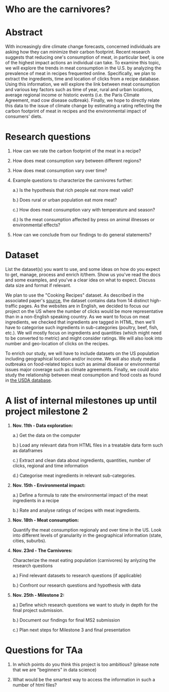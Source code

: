 # Who are the carnivores?

# Abstract

With increasingly dire climate change forecasts, concerned individuals are asking how they can minimize their carbon footprint. Recent research suggests that reducing one's consumption of meat, in particular beef, is one of the highest impact actions an individual can take. 
To examine this topic, we will explore the trends in meat consumption in the U.S. by analyzing the prevalence of meat in recipes frequented online. Specifically, we plan to extract the ingredients, time and location of clicks from a recipe database. Using this information, we will explore the link between meat consumption and various key factors such as time of year, rural and urban locations, average regional income or historic events (i.e. the Paris Climate Agreement, mad cow disease outbreak). Finally, we hope to directly relate this data to the issue of climate change by estimating a rating reflecting the carbon footprint of meat in recipes and the environmental impact of consumers' diets. 


# Research questions

1. How can we rate the carbon footprint of the meat in a recipe?

2. How does meat consumption vary between different regions?

3. How does meat consumption vary over time?

4. Example questions to characterize the carnivores further:

    a.) Is the hypothesis that rich people eat more meat valid?
    
    b.) Does rural or urban population eat more meat?
    
    c.) How does meat consumption vary with temperature and season?
    
    d.) Is the meat consumption affected by press on animal illnesses or environmental effects?

5. How can we conclude from our findings to do general statements?


# Dataset
List the dataset(s) you want to use, and some ideas on how do you expect to get, manage, process and enrich it/them. Show us you've read the docs and some examples, and you've a clear idea on what to expect. Discuss data size and format if relevant.

We plan to use the "Cooking Recipes" dataset. As described in the associated paper's [source](http://infolab.stanford.edu/~west1/from-cookies-to-cooks/), the dataset contains data from 14 distinct high-traffic pages. As the websites are in English, we decided to focus our project on the US where the number of clicks would be more representative than in a non-English speaking country. 
As we want to focus on meat ingredients, we checked that ingredients are tagged in HTML, then we'll have to categorise such ingredients in sub-categories (poultry, beef, fish, etc.). We will mostly focus on ingredients and quantities (which might need to be converted to metric) and might consider ratings. We will also look into number and geo-location of clicks on the recipes. 

To enrich our study, we will have to include datasets on the US population including geographical location and/or income. We will also study media outbreaks on food-related topics such as animal disease or environmental issues major coverage such as climate agreements. Finally, we could also study the relationship between meat consumption and food costs as found in [the USDA database](https://www.ers.usda.gov/data-products/fruit-and-vegetable-prices/fruit-and-vegetable-prices/#Vegetables). 

# A list of internal milestones up until project milestone 2

1. **Nov. 11th - Data exploration:**

    a.) Get the data on the computer
    
    b.) Load any relevant data from HTML files in a treatable data form such as dataframes
    
    c.) Extract and clean data about ingredients, quantities, number of clicks, regional and time information
   
    d.) Categorise meat ingredients in relevant sub-categories. 

2. **Nov. 15th - Environmental impact:**

    a.) Define a formula to rate the environmental impact of the meat ingredients in a recipe
    
    b.) Rate and analyse ratings of recipes with meat ingredients.

3. **Nov. 18th - Meat consumption:**

    Quantify the meat consumption regionaly and over time in the US. Look into different levels of granularity in                the geographical information (state, cities, suburbs).

4. **Nov. 23rd - The Carnivores:**

    Characterize the meat eating population (carnivores) by anlyzing the research questions
    
    a.) Find relevant datasets to research questions (if applicable)
    
    b.) Confront our research questions and hypothesis with data
    
5. **Nov. 25th - Milestone 2:**

    a.) Define which research questions we want to study in depth for the final project submission.
    
    b.) Document our findings for final MS2 submission 
    
    c.) Plan next steps for Milestone 3 and final presentation

# Questions for TAa

1. In which points do you think this project is too ambitious? (please note that we are "beginners" in data science)

2. What would be the smartest way to access the information in such a number of html files?
